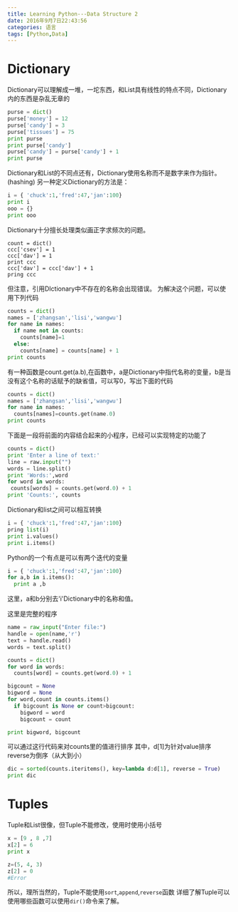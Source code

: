 ```yaml
---
title: Learning Python---Data Structure 2
date: 2016年9月7日22:43:56
categories: 语言
tags: [Python,Data]  
---
```


Dictionary
===

Dictionary可以理解成一堆，一坨东西，和List具有线性的特点不同，Dictionary内的东西是杂乱无章的

```Python
purse = dict()
purse['money'] = 12
purse['candy'] = 3
purse['tissues'] = 75
print purse
print purse['candy']
purse['candy'] = purse['candy'] + 1
print purse
```
<!--more-->

Dictionary和List的不同点还有，Dictionary使用名称而不是数字来作为指针。(hashing)
另一种定义Dictionary的方法是：
```Python
i = { 'chuck':1,'fred':47,'jan':100}
print i
ooo = {}
print ooo
```

Dictionary十分擅长处理类似画正字求频次的问题。
```
count = dict()
ccc['csev'] = 1
ccc['dav'] = 1
print ccc
ccc['dav'] = ccc['dav'] + 1
pring ccc
```
但注意，引用DIctionary中不存在的名称会出现错误。
为解决这个问题，可以使用下列代码
```Python
counts = dict()
names = ['zhangsan','lisi','wangwu']
for name in names:
  if name not in counts:
    counts[name]=1
  else:
    counts[name] = counts[name] + 1
print counts
```

有一种函数是count.get(a.b),在函数中，a是Dictionary中指代名称的变量，b是当没有这个名称的话赋予的缺省值，可以写0，写出下面的代码

```Python
counts = dict()
names = ['zhangsan','lisi','wangwu']
for name in names:
  counts[names]=counts.get(name.0)
print counts
```
下面是一段将前面的内容结合起来的小程序，已经可以实现特定的功能了
```Python
counts = dict()
print 'Enter a line of text:'
line = raw.input("")
words = line.split()
print 'Words:',word
for word in words:
 counts[words] = counts.get(word.0) + 1
print 'Counts:', counts
```
Dictionary和list之间可以相互转换

```Python
i = { 'chuck':1,'fred':47,'jan':100}
pring list(i)
print i.values()
print i.items()
```
Python的一个有点是可以有两个迭代的变量
```Python
i = { 'chuck':1,'fred':47,'jan':100}
for a,b in i.items():
  print a ,b
```
这里，a和b分别去'i'Dictionary中的名称和值。

这里是完整的程序
```Python
name = raw_input("Enter file:")
handle = open(name,'r')
text = handle.read()
words = text.split()

counts = dict()
for word in words:
  counts[word] = counts.get(word.0) + 1

bigcount = None
bigword = None
for word,count in counts.items()
  if bigcount is None or count>bigcount:
    bigword = word
    bigcount = count

print bigword, bigcount
```

可以通过这行代码来对counts里的值进行排序
其中，d[1]为针对value排序 reverse为倒序（从大到小）
```python
dic = sorted(counts.iteritems(), key=lambda d:d[1], reverse = True)
print dic
```

Tuples
===

Tuple和List很像，但Tuple不能修改，使用时使用小括号

```Python
x = [9 , 8 ,7]
x[2] = 6
print x

z=(5, 4, 3)
z[2] = 0
#Error
```

所以，理所当然的，Tuple不能使用`sort`,`append`,`reverse`函数
详细了解Tuple可以使用哪些函数可以使用`dir()`命令来了解。

